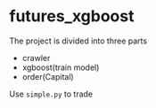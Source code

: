 # futures_xgboost
The project is divided into three parts
- crawler
- xgboost(train model)
- order(Capital)

Use `simple.py` to trade